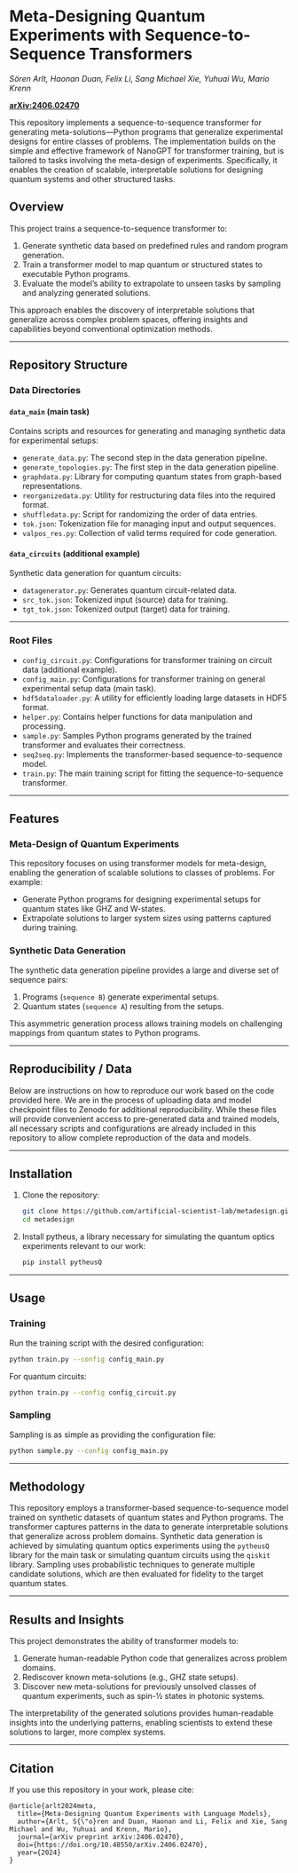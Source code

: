 
# Meta-Designing Quantum Experiments with Sequence-to-Sequence Transformers
*Sören Arlt, Haonan Duan, Felix Li, Sang Michael Xie, Yuhuai Wu, Mario Krenn*

**[arXiv:2406.02470](https://arxiv.org/abs/2406.02470)**

This repository implements a sequence-to-sequence transformer for generating meta-solutions—Python programs that generalize experimental designs for entire classes of problems. The implementation builds on the simple and effective framework of NanoGPT for transformer training, but is tailored to tasks involving the meta-design of experiments. Specifically, it enables the creation of scalable, interpretable solutions for designing quantum systems and other structured tasks.

## Overview

This project trains a sequence-to-sequence transformer to:
1. Generate synthetic data based on predefined rules and random program generation.
2. Train a transformer model to map quantum or structured states to executable Python programs.
3. Evaluate the model’s ability to extrapolate to unseen tasks by sampling and analyzing generated solutions.

This approach enables the discovery of interpretable solutions that generalize across complex problem spaces, offering insights and capabilities beyond conventional optimization methods.

---

## Repository Structure

### **Data Directories**

#### **`data_main`** (main task)
Contains scripts and resources for generating and managing synthetic data for experimental setups:
- `generate_data.py`: The second step in the data generation pipeline.
- `generate_topologies.py`: The first step in the data generation pipeline.
- `graphdata.py`: Library for computing quantum states from graph-based representations.
- `reorganizedata.py`: Utility for restructuring data files into the required format.
- `shuffledata.py`: Script for randomizing the order of data entries.
- `tok.json`: Tokenization file for managing input and output sequences.
- `valpos_res.py`: Collection of valid terms required for code generation.

#### **`data_circuits`** (additional example)
Synthetic data generation for quantum circuits:
- `datagenerator.py`: Generates quantum circuit-related data.
- `src_tok.json`: Tokenized input (source) data for training.
- `tgt_tok.json`: Tokenized output (target) data for training.

---

### **Root Files**

- `config_circuit.py`: Configurations for transformer training on circuit data (additional example).
- `config_main.py`: Configurations for transformer training on general experimental setup data (main task).
- `hdf5dataloader.py`: A utility for efficiently loading large datasets in HDF5 format.
- `helper.py`: Contains helper functions for data manipulation and processing.
- `sample.py`: Samples Python programs generated by the trained transformer and evaluates their correctness.
- `seq2seq.py`: Implements the transformer-based sequence-to-sequence model.
- `train.py`: The main training script for fitting the sequence-to-sequence transformer.

---

## Features

### **Meta-Design of Quantum Experiments**
This repository focuses on using transformer models for meta-design, enabling the generation of scalable solutions to classes of problems. For example:
- Generate Python programs for designing experimental setups for quantum states like GHZ and W-states.
- Extrapolate solutions to larger system sizes using patterns captured during training.

### **Synthetic Data Generation**
The synthetic data generation pipeline provides a large and diverse set of sequence pairs:
1. Programs (`sequence B`) generate experimental setups.
2. Quantum states (`sequence A`) resulting from the setups.

This asymmetric generation process allows training models on challenging mappings from quantum states to Python programs.

---

## Reproducibility / Data

Below are instructions on how to reproduce our work based on the code provided here. We are in the process of uploading data and model checkpoint files to Zenodo for additional reproducibility. While these files will provide convenient access to pre-generated data and trained models, all necessary scripts and configurations are already included in this repository to allow complete reproduction of the data and models.

---

## Installation

1. Clone the repository:
   ```bash
   git clone https://github.com/artificial-scientist-lab/metadesign.git
   cd metadesign
   ```

2. Install pytheus, a library necessary for simulating the quantum optics experiments relevant to our work:
   ```bash
   pip install pytheusQ
   ```

---

## Usage

### **Training**
Run the training script with the desired configuration:
```bash
python train.py --config config_main.py
```
For quantum circuits:
```bash
python train.py --config config_circuit.py
```

### **Sampling**
Sampling is as simple as providing the configuration file:
```bash
python sample.py --config config_main.py
```

---

## Methodology

This repository employs a transformer-based sequence-to-sequence model trained on synthetic datasets of quantum states and Python programs. The transformer captures patterns in the data to generate interpretable solutions that generalize across problem domains. Synthetic data generation is achieved by simulating quantum optics experiments using the `pytheusQ` library for the main task or simulating quantum circuits using the `qiskit` library. Sampling uses probabilistic techniques to generate multiple candidate solutions, which are then evaluated for fidelity to the target quantum states.

---

## Results and Insights

This project demonstrates the ability of transformer models to:
1. Generate human-readable Python code that generalizes across problem domains.
2. Rediscover known meta-solutions (e.g., GHZ state setups).
3. Discover new meta-solutions for previously unsolved classes of quantum experiments, such as spin-½ states in photonic systems.

The interpretability of the generated solutions provides human-readable insights into the underlying patterns, enabling scientists to extend these solutions to larger, more complex systems.

---

## Citation

If you use this repository in your work, please cite:
```
@article{arlt2024meta,
  title={Meta-Designing Quantum Experiments with Language Models},
  author={Arlt, S{\"o}ren and Duan, Haonan and Li, Felix and Xie, Sang Michael and Wu, Yuhuai and Krenn, Mario},
  journal={arXiv preprint arXiv:2406.02470},
  doi={https://doi.org/10.48550/arXiv.2406.02470},
  year={2024}
}
```
